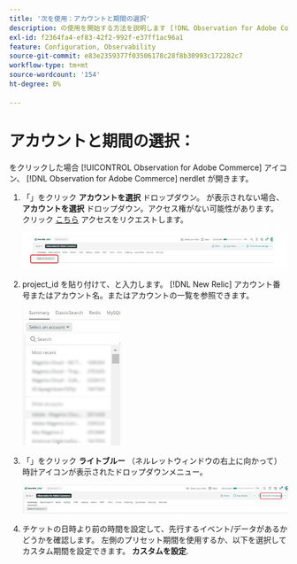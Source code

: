 ```yaml
---
title: '次を使用：アカウントと期間の選択'
description: の使用を開始する方法を説明します [!DNL Observation for Adobe Commerce] nerdlet：アカウントと期間を選択します。
exl-id: f2364fa4-ef83-42f2-992f-e37ff1ac96a1
feature: Configuration, Observability
source-git-commit: e83e2359377f03506178c28f8b30993c172282c7
workflow-type: tm+mt
source-wordcount: '154'
ht-degree: 0%

---
```


# アカウントと期間の選択：

をクリックした場合 [!UICONTROL Observation for Adobe Commerce] アイコン、 [!DNL Observation for Adobe Commerce] nerdlet が開きます。

1. 「」をクリック **アカウントを選択** ドロップダウン。 が表示されない場合、 **アカウントを選択** ドロップダウン。アクセス権がない可能性があります。 クリック [こちら](https://adobe.sharepoint.com/sites/MG/it/IT%20Services%20Wiki/Requesting%20access%20to%20Magento%20Commerce%20New%20Relic.aspx) アクセスをリクエストします。

   ![アカウントを選択](../../assets/tools/observation-for-adobe-commerce/start-using-1.jpeg)

1. project_id を貼り付けて、と入力します。 [!DNL New Relic] アカウント番号またはアカウント名。またはアカウントの一覧を参照できます。

   ![アカウントのリストの参照](../../assets/tools/observation-for-adobe-commerce/start-using-2.jpg)

1. 「」をクリック **ライトブルー** （ネルレットウィンドウの右上に向かって）時計アイコンが表示されたドロップダウンメニュー。

   ![ドロップダウンメニューをクリック](../../assets/tools/observation-for-adobe-commerce/start-using-3.jpg)

1. チケットの日時より前の時間を設定して、先行するイベント/データがあるかどうかを確認します。 左側のプリセット期間を使用するか、以下を選択してカスタム期間を設定できます。 **カスタムを設定**.

